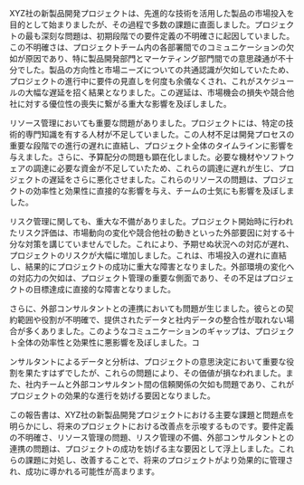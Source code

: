 ﻿XYZ社の新製品開発プロジェクトは、先進的な技術を活用した製品の市場投入を目的として始まりましたが、その過程で多数の課題に直面しました。プロジェクトの最も深刻な問題は、初期段階での要件定義の不明確さに起因していました。この不明確さは、プロジェクトチーム内の各部署間でのコミュニケーションの欠如が原因であり、特に製品開発部門とマーケティング部門間での意思疎通が不十分でした。製品の方向性と市場ニーズについての共通認識が欠如していたため、プロジェクトの進行中に要件の見直しを何度も余儀なくされ、これがスケジュールの大幅な遅延を招く結果となりました。この遅延は、市場機会の損失や競合他社に対する優位性の喪失に繋がる重大な影響を及ぼしました。

リソース管理においても重要な問題がありました。プロジェクトには、特定の技術的専門知識を有する人材が不足していました。この人材不足は開発プロセスの重要な段階での進行の遅れに直結し、プロジェクト全体のタイムラインに影響を与えました。さらに、予算配分の問題も顕在化しました。必要な機材やソフトウェアの調達に必要な資金が不足していたため、これらの調達に遅れが生じ、プロジェクトの遅延をさらに悪化させました。これらのリソースの問題は、プロジェクトの効率性と効果性に直接的な影響を与え、チームの士気にも影響を及ぼしました。

リスク管理に関しても、重大な不備がありました。プロジェクト開始時に行われたリスク評価は、市場動向の変化や競合他社の動きといった外部要因に対する十分な対策を講じていませんでした。これにより、予期せぬ状況への対応が遅れ、プロジェクトのリスクが大幅に増加しました。これは、市場投入の遅れに直結し、結果的にプロジェクトの成功に重大な障害となりました。外部環境の変化への対応力の欠如は、プロジェクト管理の重要な側面であり、その不足はプロジェクトの目標達成に直接的な障害となりました。

さらに、外部コンサルタントとの連携においても問題が生じました。彼らとの契約範囲や役割が不明確で、提供されたデータと社内データの整合性が取れない場合が多くありました。このようなコミュニケーションのギャップは、プロジェクト全体の効率性と効果性に悪影響を及ぼしました。コ

ンサルタントによるデータと分析は、プロジェクトの意思決定において重要な役割を果たすはずでしたが、これらの問題により、その価値が損なわれました。また、社内チームと外部コンサルタント間の信頼関係の欠如も問題であり、これがプロジェクトの効果的な進行を妨げる要因となりました。

この報告書は、XYZ社の新製品開発プロジェクトにおける主要な課題と問題点を明らかにし、将来のプロジェクトにおける改善点を示唆するものです。要件定義の不明確さ、リソース管理の問題、リスク管理の不備、外部コンサルタントとの連携の問題は、プロジェクトの成功を妨げる主な要因として浮上しました。これらの課題に対処し、改善することで、将来のプロジェクトがより効果的に管理され、成功に導かれる可能性が高まります。